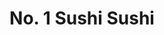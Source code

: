 ---
layout: place
title: "No. 1 Sushi Sushi"
permalink: /pennsylvania/pittsburgh/no-1-sushi-sushi.html
stateAbbr: PA
stateName: Pennsylvania
cityName: Pittsburgh
seo:
  name: "No. 1 Sushi Sushi"
  type: Restaurant
  links: http://no1sushisushii.com/
description: "Unassuming Japanese eatery turning out basic & specialty sushi rolls along with miso soup & salads. No. 1 Sushi Sushi serves delicious sushi in Pittsburgh, Pennsylvania. Try fresh Japanese dishes for a great dining experience. Available for takeout, delivery, lunch, and dinner."
place_id: ChIJKYXik1bxNIgRbgJ_mtNfjoM
photos:
  - name: >-
      places/ChIJKYXik1bxNIgRbgJ_mtNfjoM/photos/AeeoHcKpWBcLmkqr8Ue_iTilb7YY7V4bI9QQxsoyuQGPGQ_5xNiD2aD_4sJEwMr3XnjD9NOL7m0u2mvxEYa7k4ynmiVSCAZTTPUbshg955_TPay6vzrn3ewxkE3vPbHmNhPWD3O75ELYwa7yZIlTTDs5gZHOd-KXpzfZW_8ygxNAI3jikrS6UVp_CV-EFpX4ZxLaAvA5QNprkgqTzEXOn9GOBI1-eJyBbA5TasDSuGde4p5KkWFAOfzz7aeezaT3pieHi0EGubqEdFO5uxCDW5XIYujW4jk7XRUXbyW37rdnXRS3VoVcOgpb-iE4VvZj0o1NmMzS4z8MQL58PRh0hacH4RC-_SK1hXgNJof8j9ppBrjt-keQTYMcWYTx4mfAWLopYuQw-wOKGLK-x5La6x4AIgToGbeG4f9x8f8zzJ5V62arz-c
    widthPx: 3024
    heightPx: 4032
    authorAttributions:
      - displayName: Anita Ivanova
        uri: https://maps.google.com/maps/contrib/103768296385875347629
        photoUri: >-
          https://lh3.googleusercontent.com/a-/ALV-UjXsSydlMuGfY4IzUN68bvlM5oCYJ1gbaTbngG4hyM-pNxRx4BM8=s100-p-k-no-mo
    flagContentUri: >-
      https://www.google.com/local/imagery/report/?cb_client=maps_api_places.places_api&image_key=!1e10!2sCIHM0ogKEICAgIChpsj7_gE&hl=en-US
    googleMapsUri: >-
      https://www.google.com/maps/place//data=!3m4!1e2!3m2!1sCIHM0ogKEICAgIChpsj7_gE!2e10!4m2!3m1!1s0x8834f15693e28529:0x838e5fd39a7f026e
  - name: >-
      places/ChIJKYXik1bxNIgRbgJ_mtNfjoM/photos/AeeoHcIxDHt4T0wRoTqaCJJZdLIlOt-atmzPQwZRGM9OwhotzI_xOGY79bK4XCmWs3h4w8R0tk7IAo5GsR-XPcmS_QJDoDvJNkmlGtaNX0XmlpAIHtd6zJzyiaGAZJzh9GhPHdMBEYTA2mDMCyIhU7MODfYK3NaGDVf8VBwJgivoy7LXkIvN06HezXdgdbqpwufc1sVg63SVfBSsegJzYxwIEe8Zn8moxZTrsaFAFDCC51rG51ao8e2tzQmolOcre5mG8zZo4UGGm1yzEiLnBzHAGENFu_NqoL7U2TTvsAeIrPKZlQ
    widthPx: 3024
    heightPx: 4032
    authorAttributions:
      - displayName: No. 1 Sushi Sushi
        uri: https://maps.google.com/maps/contrib/113437947994092642012
        photoUri: >-
          https://lh3.googleusercontent.com/a/ACg8ocIL1ayz-yOZS7kUvN-azSrdYWhRlqLmWlaQNA3DORLQpOov1w=s100-p-k-no-mo
    flagContentUri: >-
      https://www.google.com/local/imagery/report/?cb_client=maps_api_places.places_api&image_key=!1e10!2sAF1QipMPIzinYcr-9gKaHCQXKKCHigol8YnkyfQ7R4e9&hl=en-US
    googleMapsUri: >-
      https://www.google.com/maps/place//data=!3m4!1e2!3m2!1sAF1QipMPIzinYcr-9gKaHCQXKKCHigol8YnkyfQ7R4e9!2e10!4m2!3m1!1s0x8834f15693e28529:0x838e5fd39a7f026e
  - name: >-
      places/ChIJKYXik1bxNIgRbgJ_mtNfjoM/photos/AeeoHcLJ4z_YZcE4YTvAFS6rwYKHvMoojRXf3OAOG2m62rl7V_qg5TUAnXdc7oaF4OK7p6X9bdgkoJwQ39K68OI2tJeDvcBzDnSFyxxX5jjhG0It33T_WiTph1UQjqV9nyhxLcE7_5c1NOGs-_oo8z0qmbqYveKE4XGhuu2ir5i0jGoGmZVbrelOwDH4SaoGqg9FfaweGkhK9VNwZ-bizLuzmWkKJ89qGSXfvWmwBBpiY38bhzLfWqf1jCHvZrOXsbERnqLjB3UvL7hn28NQRVmUdrGPCj6D56G1GT--9JIJe9HfJyhnndDLVDoetsBE54wEORffsqde1mlTcmx26C1vI3lPqpN_Una0doCdqSXvOAZNrx9Y8G40kcqhzGAN4pNjvi2LaTQWFYLhRXj90cjDQx7Oo0zB-pkJO_br-dkbrFZt7ocA
    widthPx: 3024
    heightPx: 4032
    authorAttributions:
      - displayName: Mike Tiffee
        uri: https://maps.google.com/maps/contrib/100869568545274122177
        photoUri: >-
          https://lh3.googleusercontent.com/a-/ALV-UjVd5bCGCwCPCa83KdNyfacLHpZiwmmktMTz4gaFUUeDRvhKPfY7=s100-p-k-no-mo
    flagContentUri: >-
      https://www.google.com/local/imagery/report/?cb_client=maps_api_places.places_api&image_key=!1e10!2sCIHM0ogKEICAgICn5pPG6AE&hl=en-US
    googleMapsUri: >-
      https://www.google.com/maps/place//data=!3m4!1e2!3m2!1sCIHM0ogKEICAgICn5pPG6AE!2e10!4m2!3m1!1s0x8834f15693e28529:0x838e5fd39a7f026e
  - name: >-
      places/ChIJKYXik1bxNIgRbgJ_mtNfjoM/photos/AeeoHcKjrIqX_uOx80DI12vlOGNHXVF0OOGGZvFCgBslPVdSdqYvJbSkUmG4ETC2nH62d4JIBnqZUt4T9ggoy0CqckKhqiHbVjiO68tplSuS6CvH8P0iTDyaTxo2y8K4amM8utC_yWnoGA5k8noSW_igN-KM3zmhOfWRczmDlBS0_bR7AOQfkziDHYs1b2YUyyBHm1n0Nu734fbvoOn9L5Yv_r-jvP4W5rAEBP9J5czZB06uFn4dlAP-bm2ePnrr0GRigpJiYYfXhbm9q031J1jYH-l1wn32kU005bIqr5WkH7Rf2zqech8iZ8BcKNjzA0H0sltC50G2BIMnlK_szHVcfY6n9_brxtYuV763CybAuOWyYuYYtSsdLM-9TU0VW4iVgc9tuuVMrc_xD_FXOcsO4amss2RTtOXm2r9BVebSOlwUJA
    widthPx: 3024
    heightPx: 4032
    authorAttributions:
      - displayName: Andrew Jeffers
        uri: https://maps.google.com/maps/contrib/100369982740216628200
        photoUri: >-
          https://lh3.googleusercontent.com/a-/ALV-UjUul9wtuAiUytNye_iztIeFMnRZpCo3v68a8kfLEs5QXCxOC5vxZA=s100-p-k-no-mo
    flagContentUri: >-
      https://www.google.com/local/imagery/report/?cb_client=maps_api_places.places_api&image_key=!1e10!2sCIHM0ogKEICAgMDQiqrxMw&hl=en-US
    googleMapsUri: >-
      https://www.google.com/maps/place//data=!3m4!1e2!3m2!1sCIHM0ogKEICAgMDQiqrxMw!2e10!4m2!3m1!1s0x8834f15693e28529:0x838e5fd39a7f026e
  - name: >-
      places/ChIJKYXik1bxNIgRbgJ_mtNfjoM/photos/AeeoHcJvop0zzTTStg9DYPWnKZrRufuCowGWnvNq1WMnyk5lxZiOG4iwWRVVVEnXbbMhAErA_rInkHMGjhhGAAoMH6fdjBQJVgJ5mcT9wjdqh6VxotkxKnaqnemkyFupIbVVkU7QIRJ1hZsxk5k1BIEPtg0-JA4RVIpnc5LOCOxhmG-i-6T9oBGJc0OZRT78PYUXUwSL0VOp9D2kuafHLPTF2rtmdOFBfNMy5rIO1fvxSHXyq80Q_1z_9PIgM9d3ohi5gwPB6ZCgJxaZjdYyucMGDSBDBRl3uqkRvlwBzlSIdG6COX6M-qW2ybFTil2rHYj-FmCRi6gIUKcBrlVeJ-z2D9ZP31lkLZHIq_caSHHLCDZ5SkdNxIEYOdPbMJqIlzPWoA_8zDmg25gBw2gxwcYOU_58tMynfBAZLGAcEqqEjTBiv9g
    widthPx: 2996
    heightPx: 2979
    authorAttributions:
      - displayName: janice
        uri: https://maps.google.com/maps/contrib/112623386156454102685
        photoUri: >-
          https://lh3.googleusercontent.com/a/ACg8ocItZ8Q12trNEutjP9dlEaGlw7PBz052FDTNy867P1tE6O8maw=s100-p-k-no-mo
    flagContentUri: >-
      https://www.google.com/local/imagery/report/?cb_client=maps_api_places.places_api&image_key=!1e10!2sCIHM0ogKEICAgIDO6fWLlwE&hl=en-US
    googleMapsUri: >-
      https://www.google.com/maps/place//data=!3m4!1e2!3m2!1sCIHM0ogKEICAgIDO6fWLlwE!2e10!4m2!3m1!1s0x8834f15693e28529:0x838e5fd39a7f026e
  - name: >-
      places/ChIJKYXik1bxNIgRbgJ_mtNfjoM/photos/AeeoHcLVKhAI8RpCmh4mcG_6voWpRk_Y7SEYmU-bujAOT9nj8IZsywA6pa9hIepTJehuOXnOqgQVm31M142gxXHTYZmzXqIwDRgOFMzgNmuh_GTt5CTMtdC8IO1ZHUl3z17WzdiNSZvASaJEBbheWVkdCB5IaD8imKq1IT10MHdNsXw_FUot73q7Yt6nkM-rBMlxaR2fC4GJEXBikfvpcukn_-wyzZCv9TfRof30oFcme__uwat04KzQLaVCiMdn5uRBfL5Uk5Z8O3MInLte0_o_y6EpbJ0zuufVj6BDAJ5GnzjmpmUVCglvENCjnIAZn2A0bOeaw2z6ryKrTgOxIM4MuCX2zV8BxhxH5Ns9KqSbHLfEyrwlE4by97iwwID7oZzSDHlsACvzUXPZEgbz77DC8Sa9EBCSH7udQTuSZlOl7ppEow
    widthPx: 621
    heightPx: 518
    authorAttributions:
      - displayName: JY Jeong
        uri: https://maps.google.com/maps/contrib/116445767447609030400
        photoUri: >-
          https://lh3.googleusercontent.com/a/ACg8ocJ4rvhwXV4k9C26jqifH0v199DZ801lJM8zP8kWSVXsl77Jfw=s100-p-k-no-mo
    flagContentUri: >-
      https://www.google.com/local/imagery/report/?cb_client=maps_api_places.places_api&image_key=!1e10!2sCIHM0ogKEICAgIDrh535Tw&hl=en-US
    googleMapsUri: >-
      https://www.google.com/maps/place//data=!3m4!1e2!3m2!1sCIHM0ogKEICAgIDrh535Tw!2e10!4m2!3m1!1s0x8834f15693e28529:0x838e5fd39a7f026e
  - name: >-
      places/ChIJKYXik1bxNIgRbgJ_mtNfjoM/photos/AeeoHcJkeIQRrPvcxI0m09nBTXYfR7ntV3ZyccUF5Myt6ykg3uyegB6rFtcaoDdSXutZtzgGY5emtScgjLVp0wWvl54QGPMlBoVWcL6Z0cKccZz6foCsMpOS2OrVrbiW2GVCRXMO9rhiFO5xFf3vbiMLQGGATcQYXlAM-Vc_IX6DPcd2m-liUcieq1dYxb00pHsVJM5MwuPPlw7TJw6WAsNci0p7iKGJR-6aZC_CuVzBee6QkIxQ9sRCya0eyUFGCKH9TShrDwvubAzQBuIx5KWWoFVmhFlGpOb-3wNCr8rYFdSiWcj4keHT900Csr8rSSWbrAWKy3fNpiQe5P3pexhcX_o339NqXlumqvW9I00QzhVcnLJ95yQK4-9xL_1Rc0dEmtOvP9UrLaOZl-YhiOtgYs7_GXmk7L3XXhBbMtkCWQJV6u8
    widthPx: 1600
    heightPx: 1200
    authorAttributions:
      - displayName: Muneeb Ahmad
        uri: https://maps.google.com/maps/contrib/101716774312993399277
        photoUri: >-
          https://lh3.googleusercontent.com/a-/ALV-UjX6SRS_OCgYUPRDRiszXJ7DeZXF_-lYsVE4RHmnCtIaAKDRVap6pQ=s100-p-k-no-mo
    flagContentUri: >-
      https://www.google.com/local/imagery/report/?cb_client=maps_api_places.places_api&image_key=!1e10!2sCIHM0ogKEICAgIDUtuSroAE&hl=en-US
    googleMapsUri: >-
      https://www.google.com/maps/place//data=!3m4!1e2!3m2!1sCIHM0ogKEICAgIDUtuSroAE!2e10!4m2!3m1!1s0x8834f15693e28529:0x838e5fd39a7f026e
  - name: >-
      places/ChIJKYXik1bxNIgRbgJ_mtNfjoM/photos/AeeoHcIn-RqllKD9-MA368-kl15moA8hSo4kAYiCwoFGBwJMs8cUd6wHPyOkqnrlpFqItOAd9kvbw3U2a2nB-qC4CSlRNbAhON0xtZ2f3V-y5vArKRt4CTfAjoNdslFyirgW3jyaCcUsWxpOxSyX53kBZ24URQ7pABJ1ON7dnWeoqWUq__w3W_03GdI1aHL49pZdXUq5_HWVcE-89Vp7AUR8ZW9JplmQeExOxYChsTSOZcDY8ary4eFPyolwiEk5swXaBfjMCsZ-1B-bXi1ZvDvoSGUzTLqED5WmuVJqmErutseb9ZDc1rsmQa3QqECZVro14g_guP3Jy0eSIRGVKt8IHX8Z8OWw6vnLYiRiiaxWPOIcR-BvBTrX_jcMxiNPB1NYci0Yk03VWPpbe9OzTJYNMT03298fqyUH1PORZ5z3npIjIKyx
    widthPx: 4048
    heightPx: 3036
    authorAttributions:
      - displayName: Eric Hinrichsen
        uri: https://maps.google.com/maps/contrib/103055202458842767553
        photoUri: >-
          https://lh3.googleusercontent.com/a-/ALV-UjWQsr006q5AUjf0ffooU3V7y1eSlgAxj4YuqYdzqpQwqXOblZ7aGQ=s100-p-k-no-mo
    flagContentUri: >-
      https://www.google.com/local/imagery/report/?cb_client=maps_api_places.places_api&image_key=!1e10!2sCIHM0ogKEICAgICkgqrk7gE&hl=en-US
    googleMapsUri: >-
      https://www.google.com/maps/place//data=!3m4!1e2!3m2!1sCIHM0ogKEICAgICkgqrk7gE!2e10!4m2!3m1!1s0x8834f15693e28529:0x838e5fd39a7f026e
  - name: >-
      places/ChIJKYXik1bxNIgRbgJ_mtNfjoM/photos/AeeoHcKA-V8bRU2iudsmsz3pi6ZVIBLnejPDrBimuSdEziKZceDM0EKHVSE1TgELBQ3Q61Ked7_OcQ4pF5ZqbQfzI5JaThJFEh0eOOjgeTS26ehPPWquDOLYSPv1mnbxigF69HsLwJpItdXriAo25MKU3VvhGb6GjolK3ROZv4iOtKWeE2rQ_zdwpUbbpN3MwQTlRMhuBvLAC48QA8IZHRFb3Cg3I3bBhblZjC4alQGMeuH0aiGS6F53CJC1ZxfPVJ5Q-q5-n0qADZSRVxz2v1KnwDBZb7-XSDH7jUrNdrLmDSTQzZhdrTdmPZFaJwsbvGP4lzp4QMeVNARElir_H1Nc0L-JOuE4nAwa_7u3zn7Z--Wmg8Kj8TdW-C-14FEovkQNy_vJgbs2bO1ZfIm3U4mS41RC-8J6OoXyGZ2xza3xp-tF_g
    widthPx: 3024
    heightPx: 4032
    authorAttributions:
      - displayName: Mike Tiffee
        uri: https://maps.google.com/maps/contrib/100869568545274122177
        photoUri: >-
          https://lh3.googleusercontent.com/a-/ALV-UjVd5bCGCwCPCa83KdNyfacLHpZiwmmktMTz4gaFUUeDRvhKPfY7=s100-p-k-no-mo
    flagContentUri: >-
      https://www.google.com/local/imagery/report/?cb_client=maps_api_places.places_api&image_key=!1e10!2sCIHM0ogKEICAgICn5pPGaA&hl=en-US
    googleMapsUri: >-
      https://www.google.com/maps/place//data=!3m4!1e2!3m2!1sCIHM0ogKEICAgICn5pPGaA!2e10!4m2!3m1!1s0x8834f15693e28529:0x838e5fd39a7f026e
  - name: >-
      places/ChIJKYXik1bxNIgRbgJ_mtNfjoM/photos/AeeoHcIrq5N312T_WRg_XxtAZu2PD7m6KpGsVWQ1Qb4uAfGhjB4ZfbZXOmJKQKm0o3-n2-tLuhU5oWqFb5egQ1UwkVBo1cdztHln85Wh7PYVzyZpqWWjxdx95ttMiLpAkmUqBwG_5WmkD0EMbLwt0IYiOwV7pvEyq5IQ5-RfRM6n2CH-7V_nZ1z_baeDOle-pogMPJJXxZOPFGhdEe13D0K0MB-jjUJrQUARLzqV3-Iz34wklDs-Oa_8jm3-2kyhXC4Fd9gkl0qBwNLacxCMZqaqyFtTjTpiBRIxXnK27ynoiAq7luidFI4UkKkrXA3GkWvo0pMK6dmu_i0_QwEKCcTWYp1Ah3_ONv5LdrvzQgFhLGwNO9DTP6E4bSxImhrkBLl9lX_duHDv2FVtQD3pmR68QCGZpkhSBJ7wbER0K6hn-z_WxQ
    widthPx: 3600
    heightPx: 4800
    authorAttributions:
      - displayName: Siahs Fantasy
        uri: https://maps.google.com/maps/contrib/111615478855037738739
        photoUri: >-
          https://lh3.googleusercontent.com/a-/ALV-UjV5a7kebT3T1VMTt6T-UkVMWlNGaHvYX6qCqWz1zht7PZHFHxmY1g=s100-p-k-no-mo
    flagContentUri: >-
      https://www.google.com/local/imagery/report/?cb_client=maps_api_places.places_api&image_key=!1e10!2sCIHM0ogKEICAgICr8pC0RA&hl=en-US
    googleMapsUri: >-
      https://www.google.com/maps/place//data=!3m4!1e2!3m2!1sCIHM0ogKEICAgICr8pC0RA!2e10!4m2!3m1!1s0x8834f15693e28529:0x838e5fd39a7f026e
address: 436 Market St, Pittsburgh, PA 15222, USA
street: 436 Market St
city: Pittsburgh
state: PA
zip: '15222'
country: USA
neighborhood: Downtown
latitude: '40.441144'
longitude: '-80.002148'
accessibility_options:
  wheelchairAccessibleParking: false
  wheelchairAccessibleEntrance: true
  wheelchairAccessibleRestroom: false
  wheelchairAccessibleSeating: true
business_status: OPERATIONAL
name: No. 1 Sushi Sushi
google_maps_links:
  directionsUri: >-
    https://www.google.com/maps/dir//''/data=!4m7!4m6!1m1!4e2!1m2!1m1!1s0x8834f15693e28529:0x838e5fd39a7f026e!3e0
  placeUri: https://maps.google.com/?cid=9479619628096225902
  writeAReviewUri: >-
    https://www.google.com/maps/place//data=!4m3!3m2!1s0x8834f15693e28529:0x838e5fd39a7f026e!12e1
  reviewsUri: >-
    https://www.google.com/maps/place//data=!4m4!3m3!1s0x8834f15693e28529:0x838e5fd39a7f026e!9m1!1b1
  photosUri: >-
    https://www.google.com/maps/place//data=!4m3!3m2!1s0x8834f15693e28529:0x838e5fd39a7f026e!10e5
primary_type: Sushi Restaurant
opening_hours:
  regular: null
  current: null
secondary_opening_hours:
  regular:
    weekdayDescriptions: null
    type: null
  current:
    weekdayDescriptions: null
    type: null
phone: (412) 251-5510
price_level: null
price_range: $10 &ndash; $20
rating: '4.6'
rating_count: 535
website: http://no1sushisushii.com/
reviews:
  - name: >-
      places/ChIJKYXik1bxNIgRbgJ_mtNfjoM/reviews/ChdDSUhNMG9nS0VJQ0FnSUNmb2RlM3NnRRAB
    relativePublishTimeDescription: 3 months ago
    rating: 5
    text:
      text: >-
        Just happened to stop in while walking, and looking for somewhere to eat
        near market square, and we’re VERY happy with our choice. The rolls were
        HUGE and delicious! The miso had amazing flavor! The staff were friendly
        and quick. It’s very small inside, but definitely worth checking out.
      languageCode: en
    originalText:
      text: >-
        Just happened to stop in while walking, and looking for somewhere to eat
        near market square, and we’re VERY happy with our choice. The rolls were
        HUGE and delicious! The miso had amazing flavor! The staff were friendly
        and quick. It’s very small inside, but definitely worth checking out.
      languageCode: en
    authorAttribution:
      displayName: Justin Mistretta
      uri: https://www.google.com/maps/contrib/102758216520565421488/reviews
      photoUri: >-
        https://lh3.googleusercontent.com/a/ACg8ocIO_N6vnbUS91xDA8LlCefxH1w0B_SOZM2ukkFjzToyZmbB7ZtB=s128-c0x00000000-cc-rp-mo-ba2
    publishTime: '2024-12-29T20:42:18.263138Z'
    flagContentUri: >-
      https://www.google.com/local/review/rap/report?postId=ChdDSUhNMG9nS0VJQ0FnSUNmb2RlM3NnRRAB&d=17924085&t=1
    googleMapsUri: >-
      https://www.google.com/maps/reviews/data=!4m6!14m5!1m4!2m3!1sChdDSUhNMG9nS0VJQ0FnSUNmb2RlM3NnRRAB!2m1!1s0x8834f15693e28529:0x838e5fd39a7f026e
  - name: >-
      places/ChIJKYXik1bxNIgRbgJ_mtNfjoM/reviews/ChdDSUhNMG9nS0VJQ0FnSUNuNXBQR3lBRRAB
    relativePublishTimeDescription: 6 months ago
    rating: 1
    text:
      text: >-
        I’m not sure how this place is so highly rated.   The sushi is
        terrible.   It is way too much rice, falls apart when trying to eat it
        and it doesn’t taste fresh.   The rice was also very very dry.  I threw
        most of my meal away it was that bad .  I should’ve listened to the
        reviews about the rolls falling apart.  They even put rice INSIDE the
        rolls to make them look bigger.  Look at my photo.


        They also messed up my order and didn’t send two pieces of nigiri and
        argued with me on the phone about it until they realized I was
        correct.   They said they would refund but didn’t.   The way they show
        on the order is confusing as it says 1X but then a second row for an add
        on.


        Overall, head somewhere else.   These positive reviews must be paid for
        or friends or something.
      languageCode: en
    originalText:
      text: >-
        I’m not sure how this place is so highly rated.   The sushi is
        terrible.   It is way too much rice, falls apart when trying to eat it
        and it doesn’t taste fresh.   The rice was also very very dry.  I threw
        most of my meal away it was that bad .  I should’ve listened to the
        reviews about the rolls falling apart.  They even put rice INSIDE the
        rolls to make them look bigger.  Look at my photo.


        They also messed up my order and didn’t send two pieces of nigiri and
        argued with me on the phone about it until they realized I was
        correct.   They said they would refund but didn’t.   The way they show
        on the order is confusing as it says 1X but then a second row for an add
        on.


        Overall, head somewhere else.   These positive reviews must be paid for
        or friends or something.
      languageCode: en
    authorAttribution:
      displayName: Mike Tiffee
      uri: https://www.google.com/maps/contrib/100869568545274122177/reviews
      photoUri: >-
        https://lh3.googleusercontent.com/a-/ALV-UjVd5bCGCwCPCa83KdNyfacLHpZiwmmktMTz4gaFUUeDRvhKPfY7=s128-c0x00000000-cc-rp-mo-ba2
    publishTime: '2024-09-25T16:23:30.503641Z'
    flagContentUri: >-
      https://www.google.com/local/review/rap/report?postId=ChdDSUhNMG9nS0VJQ0FnSUNuNXBQR3lBRRAB&d=17924085&t=1
    googleMapsUri: >-
      https://www.google.com/maps/reviews/data=!4m6!14m5!1m4!2m3!1sChdDSUhNMG9nS0VJQ0FnSUNuNXBQR3lBRRAB!2m1!1s0x8834f15693e28529:0x838e5fd39a7f026e
  - name: >-
      places/ChIJKYXik1bxNIgRbgJ_mtNfjoM/reviews/ChZDSUhNMG9nS0VJQ0FnSUNyOHBDME9BEAE
    relativePublishTimeDescription: 9 months ago
    rating: 5
    text:
      text: >-
        I LOVE this place. My favorite place to get sushi in town. The Yummy
        Yummy roll is my go to with a side of seaweed salad. The staff is great
        and friendly. The food is always fresh, every roll is made to order and
        the sides are so good. I tried the baby octopus salad. It was flavorful
        but for my first time I liked the flavor and not the texture. They
        always have combo specials. There’s hightop tables for dinning so take
        out is more popular.
      languageCode: en
    originalText:
      text: >-
        I LOVE this place. My favorite place to get sushi in town. The Yummy
        Yummy roll is my go to with a side of seaweed salad. The staff is great
        and friendly. The food is always fresh, every roll is made to order and
        the sides are so good. I tried the baby octopus salad. It was flavorful
        but for my first time I liked the flavor and not the texture. They
        always have combo specials. There’s hightop tables for dinning so take
        out is more popular.
      languageCode: en
    authorAttribution:
      displayName: Siahs Fantasy
      uri: https://www.google.com/maps/contrib/111615478855037738739/reviews
      photoUri: >-
        https://lh3.googleusercontent.com/a-/ALV-UjV5a7kebT3T1VMTt6T-UkVMWlNGaHvYX6qCqWz1zht7PZHFHxmY1g=s128-c0x00000000-cc-rp-mo-ba4
    publishTime: '2024-07-05T17:15:17.152850Z'
    flagContentUri: >-
      https://www.google.com/local/review/rap/report?postId=ChZDSUhNMG9nS0VJQ0FnSUNyOHBDME9BEAE&d=17924085&t=1
    googleMapsUri: >-
      https://www.google.com/maps/reviews/data=!4m6!14m5!1m4!2m3!1sChZDSUhNMG9nS0VJQ0FnSUNyOHBDME9BEAE!2m1!1s0x8834f15693e28529:0x838e5fd39a7f026e
  - name: >-
      places/ChIJKYXik1bxNIgRbgJ_mtNfjoM/reviews/ChZDSUhNMG9nS0VJQ0FnTUNBOXZDX1FREAE
    relativePublishTimeDescription: 2 months ago
    rating: 5
    text:
      text: >-
        Mmmm so yummy! Got this for the first time today and my rolls were fresh
        & delicious. The specialty roll I order was huge 🤯 the staff was very
        friendly and ready to assist any of the customers :)
      languageCode: en
    originalText:
      text: >-
        Mmmm so yummy! Got this for the first time today and my rolls were fresh
        & delicious. The specialty roll I order was huge 🤯 the staff was very
        friendly and ready to assist any of the customers :)
      languageCode: en
    authorAttribution:
      displayName: Lilli Mae Hiles
      uri: https://www.google.com/maps/contrib/109797238253348368897/reviews
      photoUri: >-
        https://lh3.googleusercontent.com/a-/ALV-UjVtH0NJPyCA4Xp9kTC_WRbFDApXB58ESpuZc9bxEoAVUpTgoyUK=s128-c0x00000000-cc-rp-mo-ba3
    publishTime: '2025-01-31T18:45:32.294237Z'
    flagContentUri: >-
      https://www.google.com/local/review/rap/report?postId=ChZDSUhNMG9nS0VJQ0FnTUNBOXZDX1FREAE&d=17924085&t=1
    googleMapsUri: >-
      https://www.google.com/maps/reviews/data=!4m6!14m5!1m4!2m3!1sChZDSUhNMG9nS0VJQ0FnTUNBOXZDX1FREAE!2m1!1s0x8834f15693e28529:0x838e5fd39a7f026e
  - name: >-
      places/ChIJKYXik1bxNIgRbgJ_mtNfjoM/reviews/ChZDSUhNMG9nS0VJQ0FnSUNycmUzZFpnEAE
    relativePublishTimeDescription: 9 months ago
    rating: 4
    text:
      text: >-
        It’s a cute little shop, they move quick so you can be in and out or you
        can dine in. The prices are really good to be located in a downtown
        area. — I’m visiting for work.


        You’ll see on the pic of the container what I ordered. I really wanted
        to enjoy it, but I feel like because they are so quick they didn’t
        handle my food with care. The sushi was falling apart as I was picking
        it up. It was like the rice was not sticking together and the seaweed
        was like easily punctured so when I picked it up it would smash and
        break apart.


        The yummy yum was okay, but I’m not a fan of imitation crab meat. Which
        ironically, the lam back had real crab meat and it was fishy. So crazy
        right.


        See pics. I feel like I’d go back, because of the price but I’d need
        them to fix my issue. I saw someone else’s look better than mine, so idk
        if it’s based on the type of roll or not.
      languageCode: en
    originalText:
      text: >-
        It’s a cute little shop, they move quick so you can be in and out or you
        can dine in. The prices are really good to be located in a downtown
        area. — I’m visiting for work.


        You’ll see on the pic of the container what I ordered. I really wanted
        to enjoy it, but I feel like because they are so quick they didn’t
        handle my food with care. The sushi was falling apart as I was picking
        it up. It was like the rice was not sticking together and the seaweed
        was like easily punctured so when I picked it up it would smash and
        break apart.


        The yummy yum was okay, but I’m not a fan of imitation crab meat. Which
        ironically, the lam back had real crab meat and it was fishy. So crazy
        right.


        See pics. I feel like I’d go back, because of the price but I’d need
        them to fix my issue. I saw someone else’s look better than mine, so idk
        if it’s based on the type of roll or not.
      languageCode: en
    authorAttribution:
      displayName: Truth Seeker
      uri: https://www.google.com/maps/contrib/112414802602161031740/reviews
      photoUri: >-
        https://lh3.googleusercontent.com/a/ACg8ocJZtJC4TNAayvWuE1GovqxNpWJB-jFbYLkvSOxXBtNWzGlwUxs=s128-c0x00000000-cc-rp-mo-ba5
    publishTime: '2024-07-10T04:10:29.315140Z'
    flagContentUri: >-
      https://www.google.com/local/review/rap/report?postId=ChZDSUhNMG9nS0VJQ0FnSUNycmUzZFpnEAE&d=17924085&t=1
    googleMapsUri: >-
      https://www.google.com/maps/reviews/data=!4m6!14m5!1m4!2m3!1sChZDSUhNMG9nS0VJQ0FnSUNycmUzZFpnEAE!2m1!1s0x8834f15693e28529:0x838e5fd39a7f026e
parking_options:
  valetParking: false
payment_options:
  acceptsCreditCards: true
  acceptsDebitCards: true
  acceptsCashOnly: false
  acceptsNfc: true
allow_dogs: null
curbside_pickup: false
delivery: true
dine_in: true
good_for_children: false
good_for_groups: null
good_for_sports: false
live_music: false
menu_for_children: true
outdoor_seating: null
reservable: false
restroom: false
serves_beer: false
serves_breakfast: false
serves_brunch: false
serves_cocktails: false
serves_coffee: false
serves_dinner: true
serves_dessert: false
serves_lunch: true
serves_vegetarian_food: true
serves_wine: false
takeout: true
summary: >-
  Unassuming Japanese eatery turning out basic & specialty sushi rolls along
  with miso soup & salads.

---